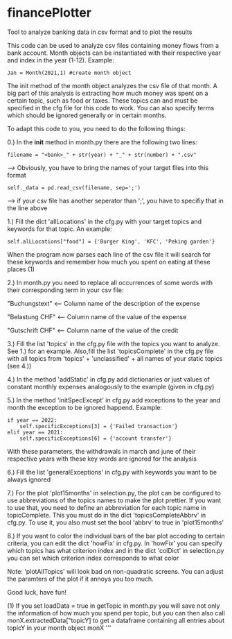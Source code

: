 # financePlotter
Tool to analyze banking data in csv format and to plot the results


This code can be used to analyze csv files containing money flows from a bank account.
Month objects can be instantiated with their respective year and index in the year (1-12).
Example: 

    Jan = Month(2021,1) #create month object

The init method of the month object analyzes the csv file of that month.
A big part of this analysis is extracting how much money was spent on a certain topic, such as food or taxes.
These topics can and must be specified in the cfg file for this code to work.
You can also specify terms which should be ignored generally or in certain months.

To adapt this code to you, you need to do the following things:

0.) In the __init__ method in month.py there are the following two lines:

    filename = "<bank>_" + str(year) + "_" + str(number) + ".csv"

--> Obviously, you have to bring the names of your target files into this format
    
    self._data = pd.read_csv(filename, sep=';')

--> if your csv file has another seperator than ';', you have to specifiy that in the line above

1.) Fill the dict 'allLocations' in the cfg.py with your target topics and keywords for that topic. 
An example: 

    self.alLLocations["food"] = {'Burger King', 'KFC', 'Peking garden'} 

When the program now parses each line of the csv file it will search for these keywords and remember 
how much you spent on eating at these places (1)

2.) In month.py you need to replace all occurrences of some words with their corresponding term
in your csv file:

"Buchungstext" <-- Column name of the description of the expense

"Belastung CHF" <-- Column name of the value of the expense

"Gutschrift CHF" <-- Column name of the value of the credit

3.) Fill the list 'topics' in the cfg.py file with the topics you want to analyze. See 1.) for an example. 
Also,fill the list 'topicsComplete' in the cfg.py file with all topics from 'topics' + 'unclassified' + 
all names of your static topics (see 4.))

4.) In the method 'addStatic' in cfg.py add dictionaries or just values of constant monthly expenses analogously to the example (given in cfg.py)

5.) In the method 'initSpecExcept' in cfg.py add exceptions to the year and month the exception to be ignored happend.
Example:
                     
    if year == 2022:
        self.specificExceptions[3] = {'Failed transaction'}
    elif year == 2021:
        self.specificExceptions[6] = {'account transfer'}
                     
With these parameters, the withdrawals in march and june of their respective years with these
key words are ignored for the analysis

6.) Fill the list 'generalExceptions' in cfg.py with keywords you want to be always ignored

7.) For the plot 'plot15months' in selection.py, the plot can be configured to use
abbreviations of the topics names to make the plot prettier. If you want to use that,
you need to define an abbreviation for each topic name in topicComplete. This you must do in the 
dict 'topicsCompleteAbbrv' in cfg.py. To use it, you also must set the bool 'abbrv' to true in 'plot15months'

8.) If you want to color the individual bars of the bar plot accoding to certain criteria,
you can edit the dict 'howFix' in cfg.py. In 'howFix' you can specify which topics has what criterion index
and in the dict 'colDict' in selection.py you can set which criterion index corresponds to what color

Note: 'plotAllTopics' will look bad on non-quadratic screens. You can adjust the paramters of the plot if it 
annoys you too much.

Good luck, have fun!

(1) If you set loadData = true in getTopic in month.py you will save
not only the information of how much you spend per topic, but you can then also call monX.extractedData["topicY]
to get a dataframe containing all entries about topicY in your month object monX
'''
